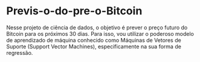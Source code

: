 # Previs-o-do-pre-o-Bitcoin
Nesse projeto de ciência de dados, o objetivo é prever o preço futuro do Bitcoin para os próximos 30 dias. Para isso, vou utilizar o poderoso modelo de aprendizado de máquina conhecido como Máquinas de Vetores de Suporte (Support Vector Machines), especificamente na sua forma de regressão.
